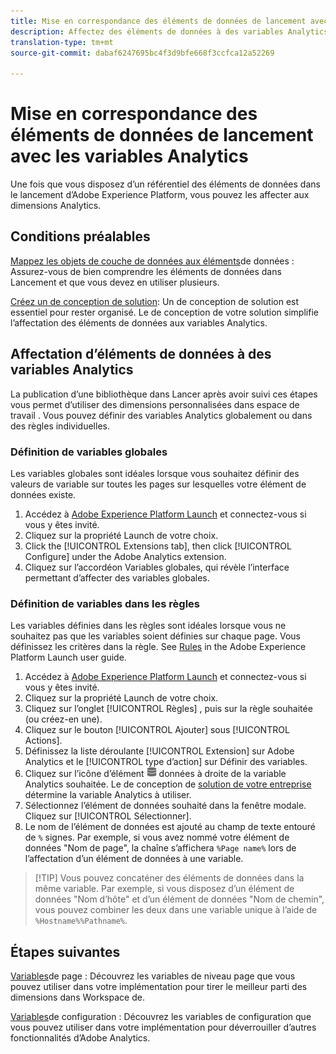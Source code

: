 ```yaml
---
title: Mise en correspondance des éléments de données de lancement avec les variables Analytics
description: Affectez des éléments de données à des variables Analytics afin que vous puissiez les utiliser comme dimensions dans  espace de travail .
translation-type: tm+mt
source-git-commit: dabaf6247695bc4f3d9bfe668f3ccfca12a52269

---
```



# Mise en correspondance des éléments de données de lancement avec les variables Analytics

Une fois que vous disposez d’un référentiel des éléments de données dans le lancement d’Adobe Experience Platform, vous pouvez les affecter aux dimensions Analytics.

## Conditions préalables

[Mappez les objets de couche de données aux éléments](layer-to-elements.md)de données : Assurez-vous de bien comprendre les éléments de données dans Lancement et que vous devez en utiliser plusieurs.

[Créez un de conception de solution](../prepare/solution-design.md): Un de conception de solution est essentiel pour rester organisé. Le de conception de votre solution simplifie l’affectation des éléments de données aux variables Analytics.

## Affectation d’éléments de données à des variables Analytics

La publication d’une bibliothèque dans Lancer après avoir suivi ces étapes vous permet d’utiliser des dimensions personnalisées dans  espace de travail . Vous pouvez définir des variables Analytics globalement ou dans des règles individuelles.

### Définition de variables globales

Les variables globales sont idéales lorsque vous souhaitez définir des valeurs de variable sur toutes les pages sur lesquelles votre élément de données existe.

1. Accédez à [Adobe Experience Platform Launch](https://launch.adobe.com) et connectez-vous si vous y êtes invité.
1. Cliquez sur la propriété Launch de votre choix.
1. Click the [!UICONTROL Extensions tab], then click [!UICONTROL Configure] under the Adobe Analytics extension.
1. Cliquez sur l’accordéon Variables  globales, qui révèle l’interface permettant d’affecter des variables globales.

### Définition de variables dans les règles

Les variables définies dans les règles sont idéales lorsque vous ne souhaitez pas que les variables soient définies sur chaque page. Vous définissez les critères dans la règle. See [Rules](https://docs.adobe.com/content/help/fr-FR/launch/using/reference/manage-resources/rules.translate.html) in the Adobe Experience Platform Launch user guide.

1. Accédez à [Adobe Experience Platform Launch](https://launch.adobe.com) et connectez-vous si vous y êtes invité.
1. Cliquez sur la propriété Launch de votre choix.
1. Cliquez sur l’onglet [!UICONTROL Règles] , puis sur la règle souhaitée (ou créez-en une).
1. Cliquez sur le bouton [!UICONTROL Ajouter] sous [!UICONTROL Actions].
1. Définissez la liste déroulante [!UICONTROL Extension] sur Adobe Analytics et le [!UICONTROL type d’action] sur Définir des variables.
1. Cliquez sur l’icône d’élément ![de](assets/data-element.png) données à droite de la variable Analytics souhaitée. Le de conception de [solution de votre entreprise](../prepare/solution-design.md) détermine la variable Analytics à utiliser.
1. Sélectionnez l’élément de données souhaité dans la fenêtre modale. Cliquez sur [!UICONTROL Sélectionner].
1. Le nom de l’élément de données est ajouté au champ de texte entouré de `%` signes. Par exemple, si vous avez nommé votre élément de données &quot;Nom de page&quot;, la chaîne s’affichera `%Page name%` lors de l’affectation d’un élément de données à une variable.

>[!TIP] Vous pouvez concaténer des éléments de données dans la même variable. Par exemple, si vous disposez d’un élément de données &quot;Nom d’hôte&quot; et d’un élément de données &quot;Nom de chemin&quot;, vous pouvez combiner les deux dans une variable unique à l’aide de `%Hostname%%Pathname%`.

## Étapes suivantes

[Variables](../vars/page-vars/page-variables.md)de page : Découvrez les variables de niveau page que vous pouvez utiliser dans votre implémentation pour tirer le meilleur parti des dimensions dans   Workspace de.

[Variables](../vars/config-vars/configuration-variables.md)de configuration : Découvrez les variables de configuration que vous pouvez utiliser dans votre implémentation pour déverrouiller d’autres fonctionnalités d’Adobe Analytics.
